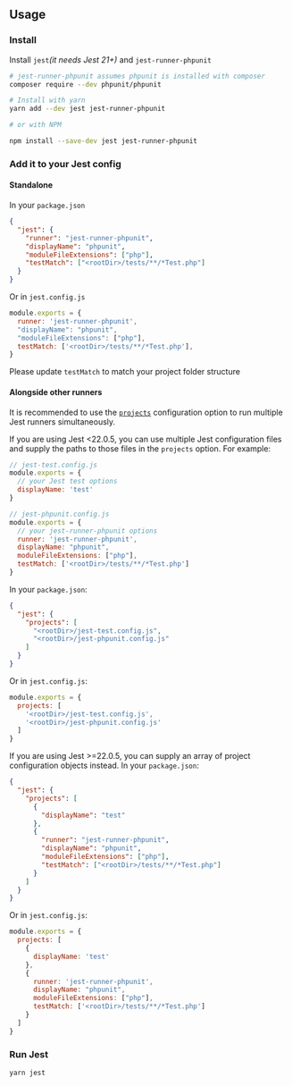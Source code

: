 ## Usage

### Install

Install `jest`_(it needs Jest 21+)_ and `jest-runner-phpunit`

```bash
# jest-runner-phpunit assumes phpunit is installed with composer
composer require --dev phpunit/phpunit

# Install with yarn
yarn add --dev jest jest-runner-phpunit

# or with NPM

npm install --save-dev jest jest-runner-phpunit
```

### Add it to your Jest config

#### Standalone

In your `package.json`
```json
{
  "jest": {
    "runner": "jest-runner-phpunit",
    "displayName": "phpunit",
    "moduleFileExtensions": ["php"],
    "testMatch": ["<rootDir>/tests/**/*Test.php"]
  }
}
```

Or in `jest.config.js`
```js
module.exports = {
  runner: 'jest-runner-phpunit',
  "displayName": "phpunit",
  "moduleFileExtensions": ["php"],
  testMatch: ['<rootDir>/tests/**/*Test.php'],
}
```

Please update `testMatch` to match your project folder structure

#### Alongside other runners

It is recommended to use the [`projects`](https://facebook.github.io/jest/docs/en/configuration.html#projects-array-string-projectconfig) configuration option to run multiple Jest runners simultaneously.

If you are using Jest <22.0.5, you can use multiple Jest configuration files and supply the paths to those files in the `projects` option. For example:

```js
// jest-test.config.js
module.exports = {
  // your Jest test options
  displayName: 'test'
}

// jest-phpunit.config.js
module.exports = {
  // your jest-runner-phpunit options
  runner: 'jest-runner-phpunit',
  displayName: "phpunit",
  moduleFileExtensions: ["php"],
  testMatch: ['<rootDir>/tests/**/*Test.php']
}
```

In your `package.json`:

```json
{
  "jest": {
    "projects": [
      "<rootDir>/jest-test.config.js",
      "<rootDir>/jest-phpunit.config.js"
    ]
  }
}
```

Or in `jest.config.js`:

```js
module.exports = {
  projects: [
    '<rootDir>/jest-test.config.js',
    '<rootDir>/jest-phpunit.config.js'
  ]
}
```

If you are using Jest >=22.0.5, you can supply an array of project configuration objects instead. In your `package.json`:

```json
{
  "jest": {
    "projects": [
      {
        "displayName": "test"
      },
      {
        "runner": "jest-runner-phpunit",
        "displayName": "phpunit",
        "moduleFileExtensions": ["php"],
        "testMatch": ["<rootDir>/tests/**/*Test.php"]
      }
    ]
  }
}
```

Or in `jest.config.js`:

```js
module.exports = {
  projects: [
    {
      displayName: 'test'
    },
    {
      runner: 'jest-runner-phpunit',
      displayName: "phpunit",
      moduleFileExtensions: ["php"],
      testMatch: ['<rootDir>/tests/**/*Test.php']
    }
  ]
}
```

### Run Jest
```bash
yarn jest
```
